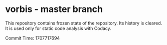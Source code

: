 # vorbis - master branch

This repository contains frozen state of the repository.
Its history is cleared. It is used only for static code
analysis with Codacy.

Commit Time: 1707717694